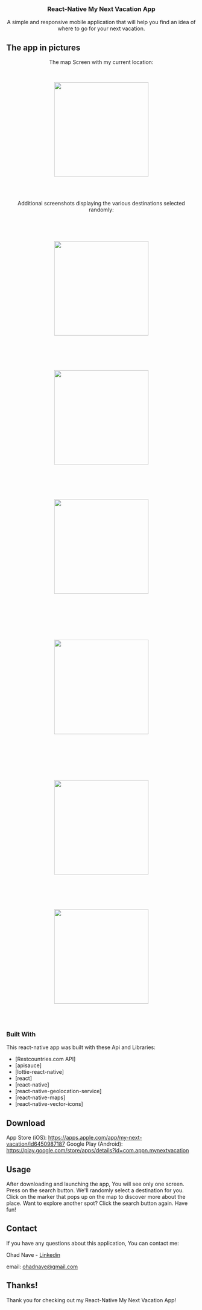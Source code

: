 
 
 
 <h3 align="center">React-Native My Next Vacation App</h3>


  <p align="center">
    A simple and responsive mobile application that will help you find an idea of where to go for your next vacation.
</p>




## The app in pictures

<p align="center">The map Screen with my current location:</p><br>
<p align="center"><img width="250" src="https://github.com/Navedms/MyNextVacation/blob/main/1.png"></p><br><br>

<p align="center">Additional screenshots displaying the various destinations selected randomly:</p><br>
<p align="center"><img style="margin: 30px;" width="250" src="https://github.com/Navedms/MyNextVacation/blob/main/2.png"></p><br><br>
<p align="center"><img width="250" src="https://github.com/Navedms/MyNextVacation/blob/main/3.png"></p><br><br>
<p align="center"><img style="margin: 30px;" width="250" src="https://github.com/Navedms/MyNextVacation/blob/main/4.png"></p><br><br>
<p align="center"><img style="margin: 30px;" width="250" src="https://github.com/Navedms/MyNextVacation/blob/main/5.png"></p><br><br>
<p align="center"><img style="margin: 30px;" width="250" src="https://github.com/Navedms/MyNextVacation/blob/main/6.png"></p><br><br>
<p align="center"><img width="250" src="https://github.com/Navedms/MyNextVacation/blob/main/7.png"></p><br><br>




### Built With

This react-native app was built with these Api and Libraries: 

* [Restcountries.com API]
* [apisauce]
* [lottie-react-native]
* [react]
* [react-native]
* [react-native-geolocation-service]
* [react-native-maps]
* [react-native-vector-icons]


## Download
App Store (iOS): https://apps.apple.com/app/my-next-vacation/id6450987187
Google Play (Android): https://play.google.com/store/apps/details?id=com.appn.mynextvacation


## Usage

After downloading and launching the app, You will see only one screen. Press on the search button. We'll randomly select a destination for you. Click on the marker that pops up on the map to discover more about the place. Want to explore another spot? Click the search button again. Have fun!



## Contact

If you have any questions about this application, You can contact me:

Ohad Nave - [Linkedin](https://www.linkedin.com/in/ohadnave/)

email: ohadnave@gmail.com




## Thanks!
Thank you for checking out my React-Native My Next Vacation App!
